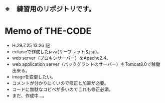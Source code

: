 ## ※　練習用のリポジトリです。
# Memo of THE-CODE

* H.29.7.25 13:26 記
* eclipseで作成したjava(サーブレット＆jsp)。
* web server（プロキシサーバー）をApache2.4、
* web application server（バックグランドのサーバー）をTomcat8.0で稼働出来る。
* imageを変更したい。
* コメントが分かりにくいので修正と加筆が必要。
* コードに無駄なコピペが多いのでこれも修正必須。
* まだ、作成中...。
